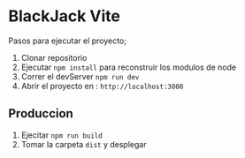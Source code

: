 # BlackJack Vite

Pasos para ejecutar el proyecto;

1. Clonar repositorio
2. Ejecutar ```npm install``` para reconstruir los modulos de node
3. Correr el devServer ```npm run dev```
4. Abrir el proyecto en : ```http://localhost:3000```

## Produccion

1. Ejecitar ```npm run build```
2. Tomar la carpeta ```dist``` y desplegar




